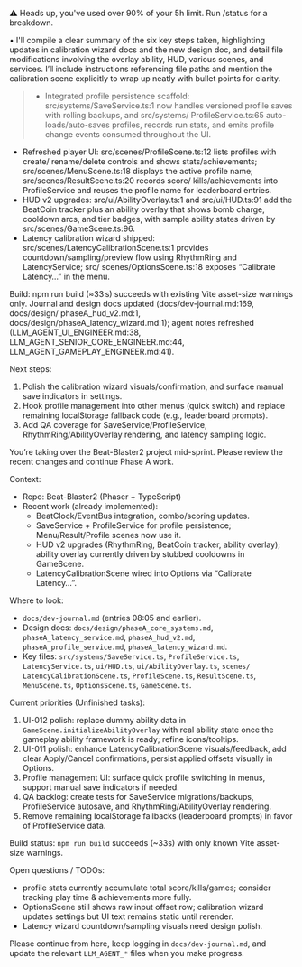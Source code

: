 ⚠ Heads up, you've used over 90% of your 5h limit. Run /status for a breakdown.

• I'll compile a clear summary of the six key steps taken, highlighting updates
  in calibration wizard docs and the new design doc, and detail file modifications
  involving the overlay ability, HUD, various scenes, and services. I’ll include
  instructions referencing file paths and mention the calibration scene explicitly
  to wrap up neatly with bullet points for clarity.

> - Integrated profile persistence scaffold: src/systems/SaveService.ts:1
  now handles versioned profile saves with rolling backups, and src/systems/
  ProfileService.ts:65 auto-loads/auto-saves profiles, records run stats, and emits
  profile change events consumed throughout the UI.
  - Refreshed player UI: src/scenes/ProfileScene.ts:12 lists profiles with create/
  rename/delete controls and shows stats/achievements; src/scenes/MenuScene.ts:18
  displays the active profile name; src/scenes/ResultScene.ts:20 records score/
  kills/achievements into ProfileService and reuses the profile name for leaderboard
  entries.
  - HUD v2 upgrades: src/ui/AbilityOverlay.ts:1 and src/ui/HUD.ts:91 add the
  BeatCoin tracker plus an ability overlay that shows bomb charge, cooldown arcs,
  and tier badges, with sample ability states driven by src/scenes/GameScene.ts:96.
  - Latency calibration wizard shipped: src/scenes/LatencyCalibrationScene.ts:1
  provides countdown/sampling/preview flow using RhythmRing and LatencyService; src/
  scenes/OptionsScene.ts:18 exposes “Calibrate Latency…” in the menu.

  Build: npm run build (≈33 s) succeeds with existing Vite asset-size warnings
  only. Journal and design docs updated (docs/dev-journal.md:169, docs/design/
  phaseA_hud_v2.md:1, docs/design/phaseA_latency_wizard.md:1); agent notes
  refreshed (LLM_AGENT_UI_ENGINEER.md:38, LLM_AGENT_SENIOR_CORE_ENGINEER.md:44,
  LLM_AGENT_GAMEPLAY_ENGINEER.md:41).

  Next steps:

  1. Polish the calibration wizard visuals/confirmation, and surface manual save
  indicators in settings.
  2. Hook profile management into other menus (quick switch) and replace remaining
  localStorage fallback code (e.g., leaderboard prompts).
  3. Add QA coverage for SaveService/ProfileService, RhythmRing/AbilityOverlay
  rendering, and latency sampling logic.


  You’re taking over the Beat-Blaster2 project mid-sprint. Please review the recent
  changes and continue Phase A work.

  Context:
  - Repo: Beat-Blaster2 (Phaser + TypeScript)
  - Recent work (already implemented):
    * BeatClock/EventBus integration, combo/scoring updates.
    * SaveService + ProfileService for profile persistence; Menu/Result/Profile
  scenes now use it.
    * HUD v2 upgrades (RhythmRing, BeatCoin tracker, ability overlay); ability
  overlay currently driven by stubbed cooldowns in GameScene.
    * LatencyCalibrationScene wired into Options via “Calibrate Latency…”.

  Where to look:
  - `docs/dev-journal.md` (entries 08:05 and earlier).
  - Design docs: `docs/design/phaseA_core_systems.md`, `phaseA_latency_service.md`,
  `phaseA_hud_v2.md`, `phaseA_profile_service.md`, `phaseA_latency_wizard.md`.
  - Key files: `src/systems/SaveService.ts`, `ProfileService.ts`,
  `LatencyService.ts`, `ui/HUD.ts`, `ui/AbilityOverlay.ts`, `scenes/
  LatencyCalibrationScene.ts`, `ProfileScene.ts`, `ResultScene.ts`, `MenuScene.ts`,
  `OptionsScene.ts`, `GameScene.ts`.

  Current priorities (Unfinished tasks):
  1. UI-012 polish: replace dummy ability data in
  `GameScene.initializeAbilityOverlay` with real ability state once the gameplay
  ability framework is ready; refine icons/tooltips.
  2. UI-011 polish: enhance LatencyCalibrationScene visuals/feedback, add clear
  Apply/Cancel confirmations, persist applied offsets visually in Options.
  3. Profile management UI: surface quick profile switching in menus, support manual
  save indicators if needed.
  4. QA backlog: create tests for SaveService migrations/backups, ProfileService
  autosave, and RhythmRing/AbilityOverlay rendering.
  5. Remove remaining localStorage fallbacks (leaderboard prompts) in favor of
  ProfileService data.

  Build status: `npm run build` succeeds (~33s) with only known Vite asset-size
  warnings.

  Open questions / TODOs:
  - profile stats currently accumulate total score/kills/games; consider tracking
  play time & achievements more fully.
  - OptionsScene still shows raw input offset row; calibration wizard updates
  settings but UI text remains static until rerender.
  - Latency wizard countdown/sampling visuals need design polish.

  Please continue from here, keep logging in `docs/dev-journal.md`, and update the
  relevant `LLM_AGENT_*` files when you make progress.